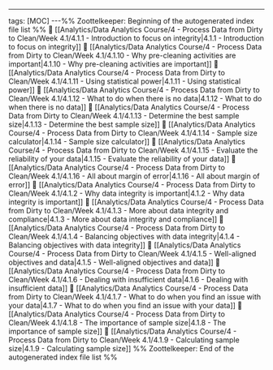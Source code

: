 ---
tags: [MOC]
---%% Zoottelkeeper: Beginning of the autogenerated index file list  %%
📄 [[Analytics/Data Analytics Course/4 - Process Data from Dirty to Clean/Week 4.1/4.1.1 - Introduction to focus on integrity|4.1.1 - Introduction to focus on integrity]]
📄 [[Analytics/Data Analytics Course/4 - Process Data from Dirty to Clean/Week 4.1/4.1.10 - Why pre-cleaning activities are important|4.1.10 - Why pre-cleaning activities are important]]
📄 [[Analytics/Data Analytics Course/4 - Process Data from Dirty to Clean/Week 4.1/4.1.11 - Using statistical power|4.1.11 - Using statistical power]]
📄 [[Analytics/Data Analytics Course/4 - Process Data from Dirty to Clean/Week 4.1/4.1.12 - What to do when there is no data|4.1.12 - What to do when there is no data]]
📄 [[Analytics/Data Analytics Course/4 - Process Data from Dirty to Clean/Week 4.1/4.1.13 - Determine the best sample size|4.1.13 - Determine the best sample size]]
📄 [[Analytics/Data Analytics Course/4 - Process Data from Dirty to Clean/Week 4.1/4.1.14 - Sample size calculator|4.1.14 - Sample size calculator]]
📄 [[Analytics/Data Analytics Course/4 - Process Data from Dirty to Clean/Week 4.1/4.1.15 - Evaluate the reliability of your data|4.1.15 - Evaluate the reliability of your data]]
📄 [[Analytics/Data Analytics Course/4 - Process Data from Dirty to Clean/Week 4.1/4.1.16 - All about margin of error|4.1.16 - All about margin of error]]
📄 [[Analytics/Data Analytics Course/4 - Process Data from Dirty to Clean/Week 4.1/4.1.2 - Why data integrity is important|4.1.2 - Why data integrity is important]]
📄 [[Analytics/Data Analytics Course/4 - Process Data from Dirty to Clean/Week 4.1/4.1.3 - More about data integrity and compliance|4.1.3 - More about data integrity and compliance]]
📄 [[Analytics/Data Analytics Course/4 - Process Data from Dirty to Clean/Week 4.1/4.1.4 - Balancing objectives with data integrity|4.1.4 - Balancing objectives with data integrity]]
📄 [[Analytics/Data Analytics Course/4 - Process Data from Dirty to Clean/Week 4.1/4.1.5 - Well-aligned objectives and data|4.1.5 - Well-aligned objectives and data]]
📄 [[Analytics/Data Analytics Course/4 - Process Data from Dirty to Clean/Week 4.1/4.1.6 - Dealing with insufficient data|4.1.6 - Dealing with insufficient data]]
📄 [[Analytics/Data Analytics Course/4 - Process Data from Dirty to Clean/Week 4.1/4.1.7 - What to do when you find an issue with your data|4.1.7 - What to do when you find an issue with your data]]
📄 [[Analytics/Data Analytics Course/4 - Process Data from Dirty to Clean/Week 4.1/4.1.8 - The importance of sample size|4.1.8 - The importance of sample size]]
📄 [[Analytics/Data Analytics Course/4 - Process Data from Dirty to Clean/Week 4.1/4.1.9 - Calculating sample size|4.1.9 - Calculating sample size]]
%% Zoottelkeeper: End of the autogenerated index file list  %%
